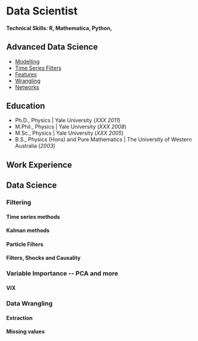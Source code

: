 # Data Scientist

#### Technical Skills: R, Mathematica, Python, 

## Advanced Data Science
- [Modelling](https://www.linkedin.com/in/james-gilmore-5724821a/)
- [Time Series Filters](https://www.linkedin.com/in/james-gilmore-5724821a/)
- [Features](https://www.linkedin.com/in/james-gilmore-5724821a/)
- [Wrangling](https://www.linkedin.com/in/james-gilmore-5724821a/)
- [Networks](https://www.linkedin.com/in/james-gilmore-5724821a/)

## Education
- Ph.D., Physics | Yale University (_XXX 2011_)
- M.Phil., Physics	| Yale University (_XXX 2008_)									       		
- M.Sc., Physics	| Yale University (_XXX 2005_)	 			        		
- B.S., Physics (Hons) and Pure Mathematics | The University of Western Australia (_2003_)

## Work Experience



## Data Science
### Filtering
#### Time series methods
#### Kalman methods
#### Particle Filters
#### Filters, Shocks and Causality

### Variable Importance -- PCA and more
#### VIX

### Data Wrangling
#### Extraction
#### Missing values

